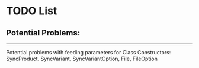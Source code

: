 # TODO List

## Potential Problems:
---
Potential problems with feeding parameters for Class Constructors: SyncProduct, SyncVariant, SyncVariantOption, File, FileOption 